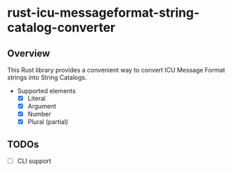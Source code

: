 # rust-icu-messageformat-string-catalog-converter

## Overview
This Rust library provides a convenient way to convert ICU Message Format strings into String Catalogs.

- Supported elements
  - [x] Literal
  - [x] Argument
  - [x] Number
  - [x] Plural (partial)

## TODOs
- [ ] CLI support
